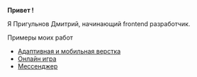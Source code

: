 __Привет !__

Я Пригульнов Дмитрий, начинающий frontend разработчик.

Примеры моих работ
- [Адаптивная и мобильная верстка](https://github.com/LLStudent83/adaptive-layout/ "Репозиторий с проектом")
- [Онлайн игра](https://github.com/LLStudent83/js-advanced-diplom/ "Репозиторий с проектом")
- [Мессенджер](https://github.com/LLStudent83/AHJ_diplom_messenger/ "Репозиторий с проектом")

